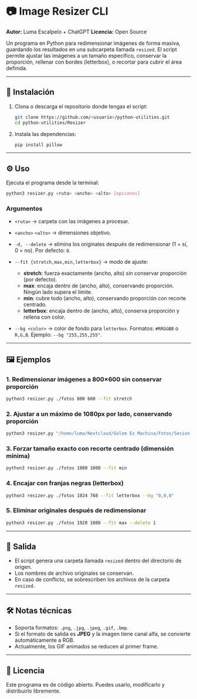 # 📷 Image Resizer CLI

**Autor:** Luma Escalpelo + ChatGPT
**Licencia:** Open Source

Un programa en Python para redimensionar imágenes de forma masiva, guardando los resultados en una subcarpeta llamada `resized`. El script permite ajustar las imágenes a un tamaño específico, conservar la proporción, rellenar con bordes (letterbox), o recortar para cubrir el área definida.

---

## 🚀 Instalación

1. Clona o descarga el repositorio donde tengas el script:

   ```bash
   git clone https://github.com/<usuario>/python-utilities.git
   cd python-utilities/Resizer
   ```

2. Instala las dependencias:

   ```bash
   pip install pillow
   ```

---

## ⚙️ Uso

Ejecuta el programa desde la terminal:

```bash
python3 resizer.py <ruta> <ancho> <alto> [opciones]
```

### Argumentos

* `<ruta>` → carpeta con las imágenes a procesar.
* `<ancho>` `<alto>` → dimensiones objetivo.
* `-d, --delete` → elimina los originales después de redimensionar (1 = sí, 0 = no). Por defecto: `0`.
* `--fit {stretch,max,min,letterbox}` → modo de ajuste:

  * **stretch**: fuerza exactamente (ancho, alto) sin conservar proporción (por defecto).
  * **max**: encaja dentro de (ancho, alto), conservando proporción. Ningún lado supera el límite.
  * **min**: cubre todo (ancho, alto), conservando proporción con recorte centrado.
  * **letterbox**: encaja dentro de (ancho, alto), conserva proporción y rellena con color.
* `--bg <color>` → color de fondo para `letterbox`. Formatos: `#RRGGBB` o `R,G,B`. Ejemplo: `--bg "255,255,255"`.

---

## 🖼️ Ejemplos

### 1. Redimensionar imágenes a 800×600 sin conservar proporción

```bash
python3 resizer.py ./fotos 800 600 --fit stretch
```

### 2. Ajustar a un máximo de 1080px por lado, conservando proporción

```bash
python3 resizer.py "/home/luma/Nextcloud/Golem Ex Machina/Fotos/Sesion Cindy Resize" 1080 1080 --fit max
```

### 3. Forzar tamaño exacto con recorte centrado (dimensión mínima)

```bash
python3 resizer.py ./fotos 1080 1080 --fit min
```

### 4. Encajar con franjas negras (letterbox)

```bash
python3 resizer.py ./fotos 1024 768 --fit letterbox --bg "0,0,0"
```

### 5. Eliminar originales después de redimensionar

```bash
python3 resizer.py ./fotos 1920 1080 --fit max --delete 1
```

---

## 📂 Salida

* El script genera una carpeta llamada `resized` dentro del directorio de origen.
* Los nombres de archivo originales se conservan.
* En caso de conflicto, se sobrescriben los archivos de la carpeta `resized`.

---

## 🛠️ Notas técnicas

* Soporta formatos: `.png`, `.jpg`, `.jpeg`, `.gif`, `.bmp`.
* Si el formato de salida es **JPEG** y la imagen tiene canal alfa, se convierte automáticamente a RGB.
* Actualmente, los GIF animados se reducen al primer frame.

---

## 📜 Licencia

Este programa es de código abierto. Puedes usarlo, modificarlo y distribuirlo libremente.
